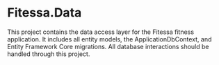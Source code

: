 # Fitessa.Data
 
This project contains the data access layer for the Fitessa fitness application. It includes all entity models, the ApplicationDbContext, and Entity Framework Core migrations. All database interactions should be handled through this project. 